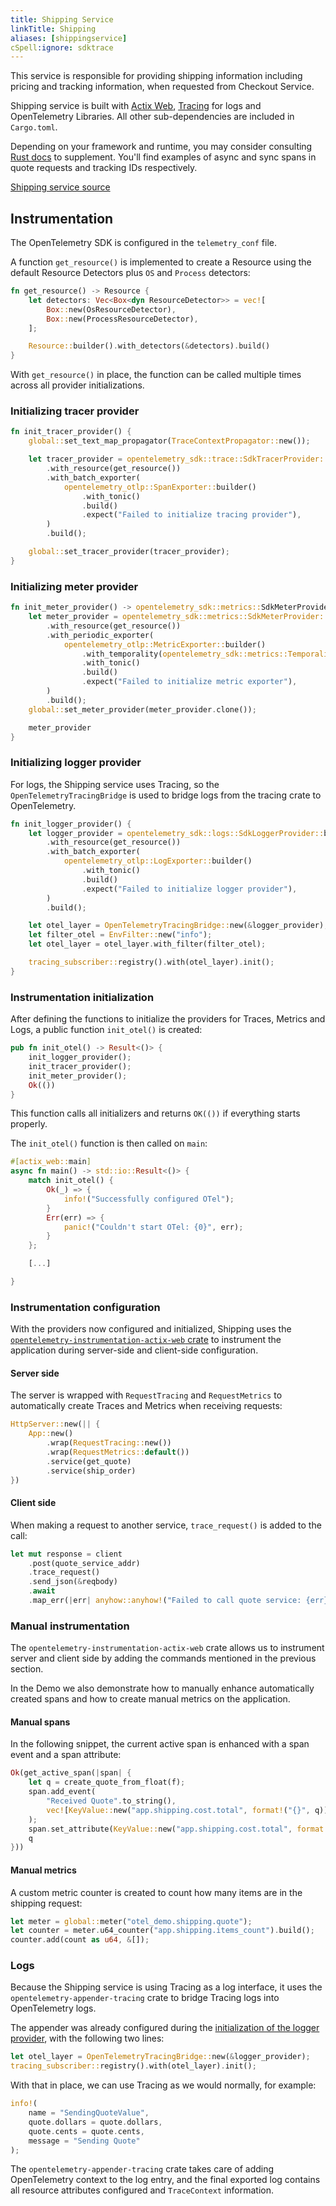 ```yaml
---
title: Shipping Service
linkTitle: Shipping
aliases: [shippingservice]
cSpell:ignore: sdktrace
---
```


This service is responsible for providing shipping information including pricing
and tracking information, when requested from Checkout Service.

Shipping service is built with [Actix Web](https://actix.rs/),
[Tracing](https://tracing.rs/) for logs and OpenTelemetry Libraries. All other
sub-dependencies are included in `Cargo.toml`.

Depending on your framework and runtime, you may consider consulting
[Rust docs](/docs/languages/rust/) to supplement. You'll find examples of async
and sync spans in quote requests and tracking IDs respectively.

[Shipping service source](https://github.com/open-telemetry/opentelemetry-demo/blob/main/src/shipping/)

## Instrumentation

The OpenTelemetry SDK is configured in the `telemetry_conf` file.

A function `get_resource()` is implemented to create a Resource using the
default Resource Detectors plus `OS` and `Process` detectors:

```rust
fn get_resource() -> Resource {
    let detectors: Vec<Box<dyn ResourceDetector>> = vec![
        Box::new(OsResourceDetector),
        Box::new(ProcessResourceDetector),
    ];

    Resource::builder().with_detectors(&detectors).build()
}
```

With `get_resource()` in place, the function can be called multiple times across
all provider initializations.

### Initializing tracer provider

```rust
fn init_tracer_provider() {
    global::set_text_map_propagator(TraceContextPropagator::new());

    let tracer_provider = opentelemetry_sdk::trace::SdkTracerProvider::builder()
        .with_resource(get_resource())
        .with_batch_exporter(
            opentelemetry_otlp::SpanExporter::builder()
                .with_tonic()
                .build()
                .expect("Failed to initialize tracing provider"),
        )
        .build();

    global::set_tracer_provider(tracer_provider);
}
```

### Initializing meter provider

```rust
fn init_meter_provider() -> opentelemetry_sdk::metrics::SdkMeterProvider {
    let meter_provider = opentelemetry_sdk::metrics::SdkMeterProvider::builder()
        .with_resource(get_resource())
        .with_periodic_exporter(
            opentelemetry_otlp::MetricExporter::builder()
                .with_temporality(opentelemetry_sdk::metrics::Temporality::Delta)
                .with_tonic()
                .build()
                .expect("Failed to initialize metric exporter"),
        )
        .build();
    global::set_meter_provider(meter_provider.clone());

    meter_provider
}
```

### Initializing logger provider

For logs, the Shipping service uses Tracing, so the `OpenTelemetryTracingBridge`
is used to bridge logs from the tracing crate to OpenTelemetry.

```rust
fn init_logger_provider() {
    let logger_provider = opentelemetry_sdk::logs::SdkLoggerProvider::builder()
        .with_resource(get_resource())
        .with_batch_exporter(
            opentelemetry_otlp::LogExporter::builder()
                .with_tonic()
                .build()
                .expect("Failed to initialize logger provider"),
        )
        .build();

    let otel_layer = OpenTelemetryTracingBridge::new(&logger_provider);
    let filter_otel = EnvFilter::new("info");
    let otel_layer = otel_layer.with_filter(filter_otel);

    tracing_subscriber::registry().with(otel_layer).init();
}
```

### Instrumentation initialization

After defining the functions to initialize the providers for Traces, Metrics and
Logs, a public function `init_otel()` is created:

```rust
pub fn init_otel() -> Result<()> {
    init_logger_provider();
    init_tracer_provider();
    init_meter_provider();
    Ok(())
}
```

This function calls all initializers and returns `OK(())` if everything starts
properly.

The `init_otel()` function is then called on `main`:

```rust
#[actix_web::main]
async fn main() -> std::io::Result<()> {
    match init_otel() {
        Ok(_) => {
            info!("Successfully configured OTel");
        }
        Err(err) => {
            panic!("Couldn't start OTel: {0}", err);
        }
    };

    [...]

}
```

### Instrumentation configuration

With the providers now configured and initialized, Shipping uses the
[`opentelemetry-instrumentation-actix-web` crate](https://crates.io/crates/opentelemetry-instrumentation-actix-web)
to instrument the application during server-side and client-side configuration.

#### Server side

The server is wrapped with `RequestTracing` and `RequestMetrics` to
automatically create Traces and Metrics when receiving requests:

```rust
HttpServer::new(|| {
    App::new()
        .wrap(RequestTracing::new())
        .wrap(RequestMetrics::default())
        .service(get_quote)
        .service(ship_order)
})
```

#### Client side

When making a request to another service, `trace_request()` is added to the
call:

```rust
let mut response = client
    .post(quote_service_addr)
    .trace_request()
    .send_json(&reqbody)
    .await
    .map_err(|err| anyhow::anyhow!("Failed to call quote service: {err}"))?;
```

### Manual instrumentation

The `opentelemetry-instrumentation-actix-web` crate allows us to instrument
server and client side by adding the commands mentioned in the previous section.

In the Demo we also demonstrate how to manually enhance automatically created
spans and how to create manual metrics on the application.

#### Manual spans

In the following snippet, the current active span is enhanced with a span event
and a span attribute:

```rust
Ok(get_active_span(|span| {
    let q = create_quote_from_float(f);
    span.add_event(
        "Received Quote".to_string(),
        vec![KeyValue::new("app.shipping.cost.total", format!("{}", q))],
    );
    span.set_attribute(KeyValue::new("app.shipping.cost.total", format!("{}", q)));
    q
}))
```

#### Manual metrics

A custom metric counter is created to count how many items are in the shipping
request:

```rust
let meter = global::meter("otel_demo.shipping.quote");
let counter = meter.u64_counter("app.shipping.items_count").build();
counter.add(count as u64, &[]);
```

### Logs

Because the Shipping service is using Tracing as a log interface, it uses the
`opentelemetry-appender-tracing` crate to bridge Tracing logs into OpenTelemetry
logs.

The appender was already configured during the
[initialization of the logger provider](#initializing-logger-provider), with the
following two lines:

```rust
let otel_layer = OpenTelemetryTracingBridge::new(&logger_provider);
tracing_subscriber::registry().with(otel_layer).init();
```

With that in place, we can use Tracing as we would normally, for example:

```rust
info!(
    name = "SendingQuoteValue",
    quote.dollars = quote.dollars,
    quote.cents = quote.cents,
    message = "Sending Quote"
);
```

The `opentelemetry-appender-tracing` crate takes care of adding OpenTelemetry
context to the log entry, and the final exported log contains all resource
attributes configured and `TraceContext` information.
